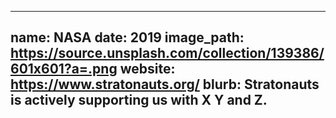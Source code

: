 
---
name: NASA
date: 2019
image_path: https://source.unsplash.com/collection/139386/601x601?a=.png
website: https://www.stratonauts.org/
blurb: Stratonauts is actively supporting us with X Y and Z.
---
